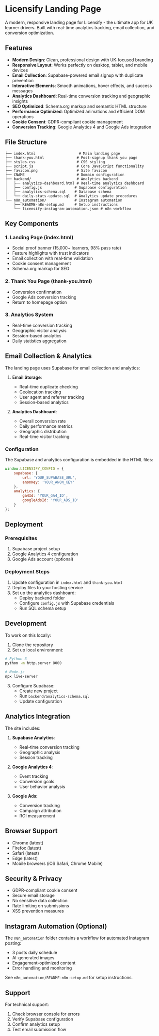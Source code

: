 # Licensify Landing Page

A modern, responsive landing page for Licensify - the ultimate app for UK learner drivers. Built with real-time analytics tracking, email collection, and conversion optimization.

## Features

- **Modern Design**: Clean, professional design with UK-focused branding
- **Responsive Layout**: Works perfectly on desktop, tablet, and mobile devices
- **Email Collection**: Supabase-powered email signup with duplicate prevention
- **Interactive Elements**: Smooth animations, hover effects, and success messages
- **Analytics Dashboard**: Real-time conversion tracking and geographic insights
- **SEO Optimized**: Schema.org markup and semantic HTML structure
- **Performance Optimized**: Optimized animations and efficient DOM operations
- **Cookie Consent**: GDPR-compliant cookie management
- **Conversion Tracking**: Google Analytics 4 and Google Ads integration

## File Structure

```
├── index.html                    # Main landing page
├── thank-you.html               # Post-signup thank you page
├── styles.css                   # CSS styling
├── script.js                    # Core JavaScript functionality
├── favicon.png                  # Site favicon
├── CNAME                        # Domain configuration
├── backend/                     # Analytics backend
│   ├── analytics-dashboard.html # Real-time analytics dashboard
│   ├── config.js               # Supabase configuration
│   ├── analytics-schema.sql    # Database schema
│   └── daily-stats-update.sql  # Analytics update procedures
└── n8n_automation/             # Instagram automation
    ├── README-n8n-setup.md     # Setup instructions
    └── licensify-instagram-automation.json # n8n workflow
```

## Key Components

### 1. Landing Page (index.html)
- Social proof banner (15,000+ learners, 98% pass rate)
- Feature highlights with trust indicators
- Email collection with real-time validation
- Cookie consent management
- Schema.org markup for SEO

### 2. Thank You Page (thank-you.html)
- Conversion confirmation
- Google Ads conversion tracking
- Return to homepage option

### 3. Analytics System
- Real-time conversion tracking
- Geographic visitor analysis
- Session-based analytics
- Daily statistics aggregation

## Email Collection & Analytics

The landing page uses Supabase for email collection and analytics:

1. **Email Storage**:
   - Real-time duplicate checking
   - Geolocation tracking
   - User agent and referrer tracking
   - Session-based analytics

2. **Analytics Dashboard**:
   - Overall conversion rate
   - Daily performance metrics
   - Geographic distribution
   - Real-time visitor tracking

### Configuration

The Supabase and analytics configuration is embedded in the HTML files:

```javascript
window.LICENSIFY_CONFIG = {
    supabase: {
        url: 'YOUR_SUPABASE_URL',
        anonKey: 'YOUR_ANON_KEY'
    },
    analytics: {
        ga4Id: 'YOUR_GA4_ID',
        googleAdsId: 'YOUR_ADS_ID'
    }
};
```

## Deployment

### Prerequisites
1. Supabase project setup
2. Google Analytics 4 configuration
3. Google Ads account (optional)

### Deployment Steps
1. Update configuration in `index.html` and `thank-you.html`
2. Deploy files to your hosting service
3. Set up the analytics dashboard:
   - Deploy backend folder
   - Configure `config.js` with Supabase credentials
   - Run SQL schema setup

## Development

To work on this locally:

1. Clone the repository
2. Set up local environment:
```bash
# Python 3
python -m http.server 8000

# Node.js
npx live-server
```
3. Configure Supabase:
   - Create new project
   - Run `backend/analytics-schema.sql`
   - Update configuration

## Analytics Integration

The site includes:

1. **Supabase Analytics**:
   - Real-time conversion tracking
   - Geographic analysis
   - Session tracking

2. **Google Analytics 4**:
   - Event tracking
   - Conversion goals
   - User behavior analysis

3. **Google Ads**:
   - Conversion tracking
   - Campaign attribution
   - ROI measurement

## Browser Support

- Chrome (latest)
- Firefox (latest)
- Safari (latest)
- Edge (latest)
- Mobile browsers (iOS Safari, Chrome Mobile)

## Security & Privacy

- GDPR-compliant cookie consent
- Secure email storage
- No sensitive data collection
- Rate limiting on submissions
- XSS prevention measures

## Instagram Automation (Optional)

The `n8n_automation` folder contains a workflow for automated Instagram posting:
- 3 posts daily schedule
- AI-generated images
- Engagement-optimized content
- Error handling and monitoring

See `n8n_automation/README-n8n-setup.md` for setup instructions.

## Support

For technical support:
1. Check browser console for errors
2. Verify Supabase configuration
3. Confirm analytics setup
4. Test email submission flow
